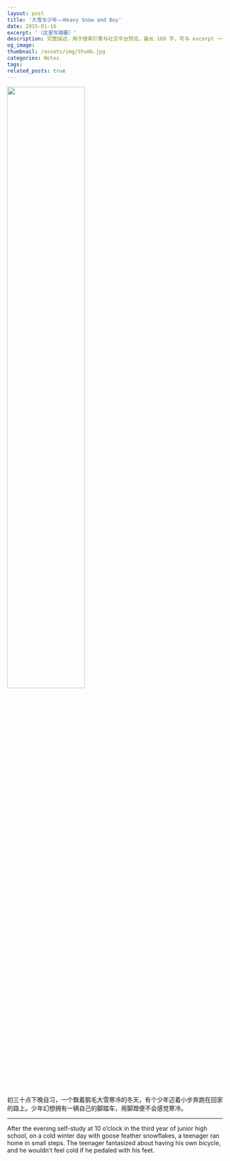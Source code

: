 ```yaml
---
layout: post
title: '大雪与少年——Heavy Snow and Boy'
date: 2015-01-16
excerpt: '（这里写摘要）'
description: 完整描述，用于搜索引擎与社交平台预览，最长 160 字，可与 excerpt 一致
og_image: 
thumbnail: /assets/img/thumb.jpg
categories: Notes
tags: 
related_posts: true
---
```


<img src="{{ '/assets/img/blog/xxxxxxxx' | relative_url }}" style="width:60%;">

初三十点下晚自习，一个飘着鹅毛大雪寒冷的冬天，有个少年迈着小步奔跑在回家的路上。少年幻想拥有一辆自己的脚踏车，用脚蹬便不会感觉寒冷。

---

After the evening self-study at 10 o’clock in the third year of junior high school, on a cold winter day with goose feather snowflakes, a teenager ran home in small steps. The teenager fantasized about having his own bicycle, and he wouldn’t feel cold if he pedaled with his feet.